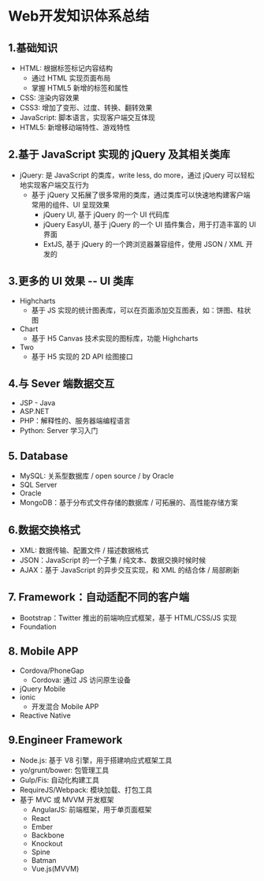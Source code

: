# Web开发知识体系总结

## 1.基础知识
* HTML: 根据标签标记内容结构
    * 通过 HTML 实现页面布局
    * 掌握 HTML5 新增的标签和属性
* CSS: 渲染内容效果
* CSS3: 增加了变形、过度、转换、翻转效果
* JavaScript: 脚本语言，实现客户端交互体现
* HTML5: 新增移动端特性、游戏特性


## 2.基于 JavaScript 实现的 jQuery 及其相关类库
* jQuery: 是 JavaScript 的类库，write less, do more，通过 jQuery 可以轻松地实现客户端交互行为
    * 基于 jQuery 又拓展了很多常用的类库，通过类库可以快速地构建客户端常用的组件、UI 呈现效果
        * jQuery UI, 基于 jQuery 的一个 UI 代码库
        * jQuery EasyUI, 基于 jQuery 的一个 UI 插件集合，用于打造丰富的 UI 界面
        * ExtJS, 基于 jQuery 的一个跨浏览器兼容组件，使用 JSON / XML 开发的

## 3.更多的 UI 效果 -- UI 类库
* Highcharts
    * 基于 JS 实现的统计图表库，可以在页面添加交互图表，如：饼图、柱状图
* Chart
    * 基于 H5 Canvas 技术实现的图标库，功能 Highcharts
* Two
    * 基于 H5 实现的 2D API 绘图接口


## 4.与 Sever 端数据交互

* JSP - Java
* ASP.NET
* PHP：解释性的、服务器端编程语言
* Python: Server 学习入门


## 5. Database

* MySQL: 关系型数据库 / open source / by Oracle
* SQL Server
* Oracle
* MongoDB：基于分布式文件存储的数据库 / 可拓展的、高性能存储方案


## 6.数据交换格式

* XML: 数据传输、配置文件 / 描述数据格式
* JSON：JavaScript 的一个子集 / 纯文本、数据交换时候时候
* AJAX：基于 JavaScript 的异步交互实现，和 XML 的结合体 / 局部刷新


## 7. Framework：自动适配不同的客户端
* Bootstrap：Twitter 推出的前端响应式框架，基于 HTML/CSS/JS 实现
* Foundation


## 8. Mobile APP
* Cordova/PhoneGap
    * Cordova: 通过 JS 访问原生设备
* jQuery Mobile
* ionic
    * 开发混合 Mobile APP
* Reactive Native

## 9.Engineer Framework
* Node.js: 基于 V8 引擎，用于搭建响应式框架工具
* yo/grunt/bower: 包管理工具
* Gulp/Fis: 自动化构建工具
* RequireJS/Webpack: 模块加载、打包工具
* 基于 MVC 或 MVVM 开发框架
    * AngularJS: 前端框架，用于单页面框架
    * React
    * Ember
    * Backbone
    * Knockout
    * Spine
    * Batman
    * Vue.js(MVVM)
